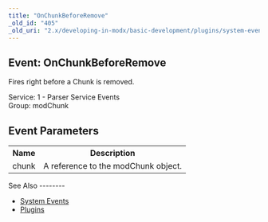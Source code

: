```yaml
---
title: "OnChunkBeforeRemove"
_old_id: "405"
_old_uri: "2.x/developing-in-modx/basic-development/plugins/system-events/onchunkbeforeremove"
---
```


Event: OnChunkBeforeRemove
--------------------------

Fires right before a Chunk is removed.

Service: 1 - Parser Service Events   
Group: modChunk

Event Parameters
----------------

<table><tbody><tr><th>Name</th><th>Description</th></tr><tr><td>chunk</td><td>A reference to the modChunk object.</td></tr></tbody></table>See Also
--------

- [System Events](/revolution/2.x/developing-in-modx/basic-development/plugins/system-events "System Events")
- [Plugins](/revolution/2.x/developing-in-modx/basic-development/plugins "Plugins")